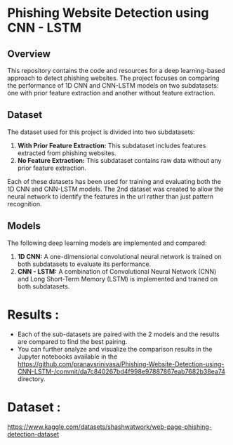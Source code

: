 # Phishing Website Detection using CNN - LSTM

## Overview

This repository contains the code and resources for a deep learning-based approach to detect phishing websites. The project focuses on comparing the performance of 1D CNN and CNN-LSTM models on two subdatasets: one with prior feature extraction and another without feature extraction.

## Dataset

The dataset used for this project is divided into two subdatasets:

1. **With Prior Feature Extraction:** This subdataset includes features extracted from phishing websites.
2. **No Feature Extraction:** This subdataset contains raw data without any prior feature extraction.

Each of these datasets has been used for training and evaluating both the 1D CNN and CNN-LSTM models. 
The 2nd dataset was created to allow the neural network to identify the features in the url rather than just pattern recognition.

## Models

The following deep learning models are implemented and compared:

1. **1D CNN:** A one-dimensional convolutional neural network is trained on both subdatasets to evaluate its performance.
2. **CNN - LSTM:** A combination of Convolutional Neural Network (CNN) and Long Short-Term Memory (LSTM) is implemented and trained on both subdatasets.

# Results : 
- Each of the sub-datasets are paired with the 2 models and the results are compared to find the best pairing. 
- You can further analyze and visualize the comparison results in the Jupyter notebooks available in the https://github.com/pranavsrinivasa/Phishing-Website-Detection-using-CNN-LSTM-/commit/da7c840267bd4f998e97887867eab7682b38ea74 directory.

# Dataset :
https://www.kaggle.com/datasets/shashwatwork/web-page-phishing-detection-dataset
